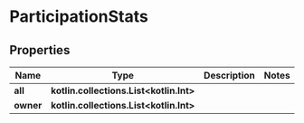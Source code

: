 
# ParticipationStats

## Properties
Name | Type | Description | Notes
------------ | ------------- | ------------- | -------------
**all** | **kotlin.collections.List&lt;kotlin.Int&gt;** |  | 
**owner** | **kotlin.collections.List&lt;kotlin.Int&gt;** |  | 



